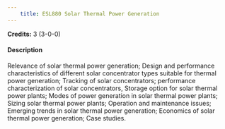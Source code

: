 ```yaml
---
    title: ESL880 Solar Thermal Power Generation
---
```

**Credits:** 3 (3-0-0)



#### Description 
Relevance of solar thermal power generation; Design and performance characteristics of different solar concentrator types suitable for thermal power generation; Tracking of solar concentrators; performance characterization of solar concentrators, Storage option for solar thermal power plants; Modes of power generation in solar thermal power plants; Sizing solar thermal power plants; Operation and maintenance issues; Emerging trends in solar thermal power generation; Economics of solar thermal power generation; Case studies.